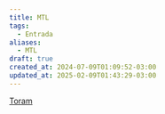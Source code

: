 ```yaml
---
title: MTL
tags:
  - Entrada
aliases:
  - MTL
draft: true
created_at: 2024-07-09T01:09:52-03:00
updated_at: 2025-02-09T01:43:29-03:00
---
```


[Toram](content/entrada/2024/07/26/Toram.md)